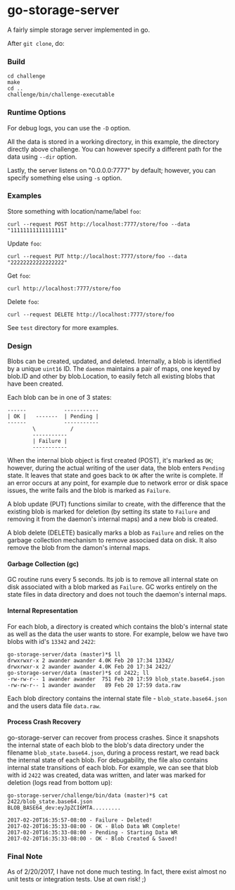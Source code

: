 # go-storage-server

A fairly simple storage server implemented in go. 

After `git clone`, do:

### Build
```
cd challenge
make
cd ..
challenge/bin/challenge-executable
```

### Runtime Options
For debug logs, you can use the `-D` option. 

All the data is stored in a working directory, in this example, the directory directly above challenge. You can however specify a different path for the data using `--dir` option.

Lastly, the server listens on "0.0.0.0:7777" by default; however, you can specify something else using `-s` option.


### Examples

Store something with location/name/label `foo`:
```
curl --request POST http://localhost:7777/store/foo --data "11111111111111111"
```
Update `foo`:
```
curl --request PUT http://localhost:7777/store/foo --data "22222222222222222"
```
Get `foo`:
```
curl http://localhost:7777/store/foo
```
Delete `foo`:
```
curl --request DELETE http://localhost:7777/store/foo
```
See `test` directory for more examples.


### Design

Blobs can be created, updated, and deleted. Internally, a blob is identified by a unique `uint16` ID. The `daemon` maintains a pair of maps, one keyed by blob.ID and other by blob.Location, to easily fetch all existing blobs that have been created. 

Each blob can be in one of 3 states:
```
------			  -----------
| OK |   -------  | Pending | 
------            -----------
		\			/
		-----------
		| Failure |
		-----------
```
When the internal blob object is first created (POST), it's marked as `OK`; however, during the actual writing of the user data, the blob enters `Pending` state. It leaves that state and goes back to `OK` after the write is complete. If an error occurs at any point, for example due to network error or disk space issues, the write fails and the blob is marked as `Failure`. 

A blob update (PUT) functions similar to create, with the difference that the existing blob is marked for deletion (by setting its state to `Failure` and removing it from the daemon's internal maps) and a new blob is created. 

A blob delete (DELETE) basically marks a blob as `Failure` and relies on the garbage collection mechanism to remove associaed data on disk. It also remove the blob from the damon's internal maps. 

#### Garbage Collection (gc) 

GC routine runs every 5 seconds. Its job is to remove all internal state on disk associated with a blob marked as `Failure`. GC works entirely on the state files in data directory and does not touch the daemon's internal maps. 

#### Internal Representation

For each blob, a directory is created which contains the blob's internal state as well as the data the user wants to store. For example, below we have two blobs with id's `13342` and `2422`:

```
go-storage-server/data (master)*$ ll
drwxrwxr-x 2 awander awander 4.0K Feb 20 17:34 13342/
drwxrwxr-x 2 awander awander 4.0K Feb 20 17:34 2422/
go-storage-server/data (master)*$ cd 2422; ll
-rw-rw-r-- 1 awander awander  751 Feb 20 17:59 blob_state.base64.json
-rw-rw-r-- 1 awander awander   89 Feb 20 17:59 data.raw
```

Each blob directory contains the internal state file - `blob_state.base64.json` and the users data file `data.raw`. 

#### Process Crash Recovery

go-storage-server can recover from process crashes. Since it snapshots the internal state of each blob to the blob's data directory under the filename `blob_state.base64.json`, during a process restart, we read back the internal state of each blob. 
For debugability, the file also contains internal state transitions of each blob. For example, we can see that blob with id `2422` was created, data was written, and later was marked for deletion (logs read from bottom up):

```
go-storage-server/challenge/bin/data (master)*$ cat 2422/blob_state.base64.json 
BLOB_BASE64_dev:eyJpZCI6MTA.........

2017-02-20T16:35:57-08:00 - Failure - Deleted!
2017-02-20T16:35:33-08:00 - OK - Blob Data WR Complete!
2017-02-20T16:35:33-08:00 - Pending - Starting Data WR
2017-02-20T16:35:33-08:00 - OK - Blob Created & Saved!
```

### Final Note
As of 2/20/2017, I have not done much testing. In fact, there exist almost no unit tests or integration tests. 
Use at own risk! ;)


